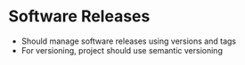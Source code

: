 # Software Releases

- Should manage software releases using versions and tags
- For versioning, project should use semantic versioning